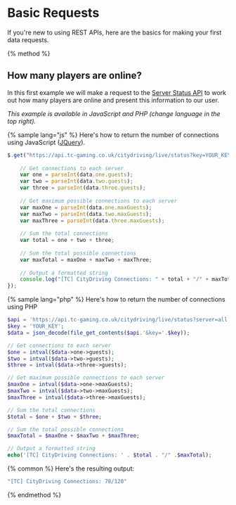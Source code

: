 # Basic Requests

If you're new to using REST APIs, here are the basics for making your first data requests.

{% method %}
## How many players are online?

In this first example we will make a request to the [Server Status API](../citydriving-statistics-api/server-status-api.md) to work out how many players are online and present this information to our user.

_This example is available in JavaScript and PHP (change language in the top right)._

{% sample lang="js" %}
Here's how to return the number of connections using JavaScript ([JQuery](https://jquery.org)).

```js
$.get("https://api.tc-gaming.co.uk/citydriving/live/status?key=YOUR_KEY&server=all", function(data) {
    
    // Get connections to each server
    var one = parseInt(data.one.guests);
    var two = parseInt(data.two.guests);
    var three = parseInt(data.three.guests);
    
    // Get maximum possible connections to each server
    var maxOne = parseInt(data.one.maxGuests);
    var maxTwo = parseInt(data.two.maxGuests);
    var maxThree = parseInt(data.three.maxGuests);
    
    // Sum the total connections
    var total = one + two + three;
    
    // Sum the total possible connections
    var maxTotal = maxOne + maxTwo + maxThree;
    
    // Output a formatted string
    console.log("[TC] CityDriving Connections: " + total + "/" + maxTotal);
});
```

{% sample lang="php" %}
Here's how to return the number of connections using PHP

```php
$api = 'https://api.tc-gaming.co.uk/citydriving/live/status?server=all';
$key = 'YOUR_KEY';
$data = json_decode(file_get_contents($api.'&key='.$key));

// Get connections to each server
$one = intval($data->one->guests);
$two = intval($data->two->guests);
$three = intval($data->three->guests);

// Get maximum possible connections to each server
$maxOne = intval($data->one->maxGuests);
$maxTwo = intval($data->two->maxGuests);
$maxThree = intval($data->three->maxGuests);

// Sum the total connections
$total = $one + $two + $three;

// Sum the total possible connections
$maxTotal = $maxOne + $maxTwo + $maxThree;

// Output a formatted string
echo('[TC] CityDriving Connections: ' . $total . "/" .$maxTotal);
```

{% common %}
Here's the resulting output:

```bash
"[TC] CityDriving Connections: 78/120"
```
{% endmethod %}
